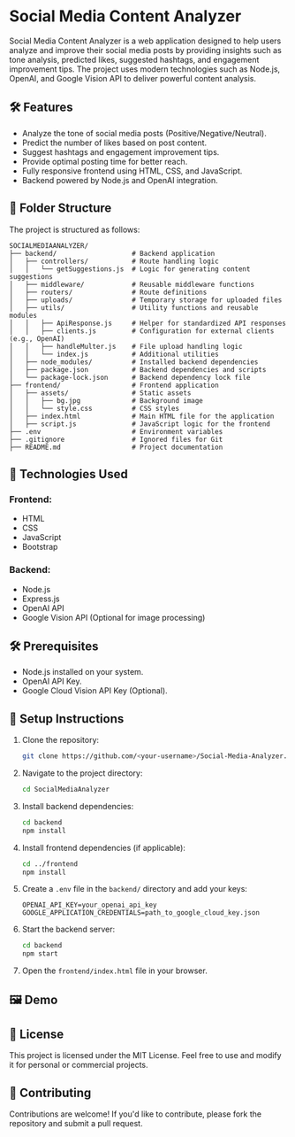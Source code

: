 # Social Media Content Analyzer

Social Media Content Analyzer is a web application designed to help users analyze and improve their social media posts by providing insights such as tone analysis, predicted likes, suggested hashtags, and engagement improvement tips. The project uses modern technologies such as Node.js, OpenAI, and Google Vision API to deliver powerful content analysis.

## 🛠 Features

- Analyze the tone of social media posts (Positive/Negative/Neutral).
- Predict the number of likes based on post content.
- Suggest hashtags and engagement improvement tips.
- Provide optimal posting time for better reach.
- Fully responsive frontend using HTML, CSS, and JavaScript.
- Backend powered by Node.js and OpenAI integration.

## 📂 Folder Structure

The project is structured as follows:

```
SOCIALMEDIAANALYZER/
├── backend/                   # Backend application
│   ├── controllers/           # Route handling logic
│   │   └── getSuggestions.js  # Logic for generating content suggestions
│   ├── middleware/            # Reusable middleware functions
│   ├── routers/               # Route definitions
│   ├── uploads/               # Temporary storage for uploaded files
│   ├── utils/                 # Utility functions and reusable modules
│   │   ├── ApiResponse.js     # Helper for standardized API responses
│   │   ├── clients.js         # Configuration for external clients (e.g., OpenAI)
│   │   ├── handleMulter.js    # File upload handling logic
│   │   └── index.js           # Additional utilities
│   ├── node_modules/          # Installed backend dependencies
│   ├── package.json           # Backend dependencies and scripts
│   └── package-lock.json      # Backend dependency lock file
├── frontend/                  # Frontend application
│   ├── assets/                # Static assets
│   │   ├── bg.jpg             # Background image
│   │   └── style.css          # CSS styles
│   ├── index.html             # Main HTML file for the application
│   ├── script.js              # JavaScript logic for the frontend
├── .env                       # Environment variables
├── .gitignore                 # Ignored files for Git
├── README.md                  # Project documentation
```

## 🚀 Technologies Used

### Frontend:
- HTML
- CSS
- JavaScript
- Bootstrap

### Backend:
- Node.js
- Express.js
- OpenAI API
- Google Vision API (Optional for image processing)

## 🛠 Prerequisites

- Node.js installed on your system.
- OpenAI API Key.
- Google Cloud Vision API Key (Optional).

## 🔧 Setup Instructions

1. Clone the repository:
   ```bash
   git clone https://github.com/<your-username>/Social-Media-Analyzer.git
   ```
2. Navigate to the project directory:
   ```bash
   cd SocialMediaAnalyzer
   ```
3. Install backend dependencies:
   ```bash
   cd backend
   npm install
   ```
4. Install frontend dependencies (if applicable):
   ```bash
   cd ../frontend
   npm install
   ```
5. Create a `.env` file in the `backend/` directory and add your keys:
   ```
   OPENAI_API_KEY=your_openai_api_key
   GOOGLE_APPLICATION_CREDENTIALS=path_to_google_cloud_key.json
   ```
6. Start the backend server:
   ```bash
   cd backend
   npm start
   ```
7. Open the `frontend/index.html` file in your browser.

## 🖼 Demo


## 📜 License

This project is licensed under the MIT License. Feel free to use and modify it for personal or commercial projects.

## 🤝 Contributing

Contributions are welcome! If you'd like to contribute, please fork the repository and submit a pull request.
